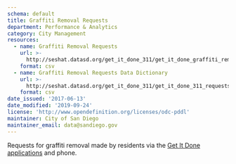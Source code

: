 ```yaml
---
schema: default
title: Graffiti Removal Requests
department: Performance & Analytics
category: City Management
resources:
  - name: Graffiti Removal Requests
    url: >-
      http://seshat.datasd.org/get_it_done_311/get_it_done_graffiti_removal_requests_datasd_v1.csv
    format: csv
  - name: Graffiti Removal Requests Data Dictionary
    url: >-
      http://seshat.datasd.org/get_it_done_311/get_it_done_311_requests_dictionary_datasd.csv
    format: csv
date_issued: '2017-06-13'
date_modified: '2019-09-24'
license: 'http://www.opendefinition.org/licenses/odc-pddl'
maintainer: City of San Diego
maintainer_email: data@sandiego.gov
---
```

Requests for graffiti removal made by residents via the
<a href="https://www.sandiego.gov/get-it-done" target="_blank" rel="noopener">
Get It Done applications</a> and phone.

